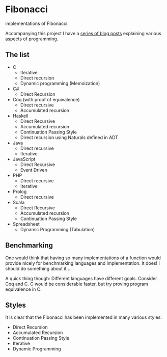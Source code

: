 # Fibonacci
implementations of Fibonacci.

Accompanying this project I have a
[series  of blog posts](http://buchi.dk/blog/100-days-of-fibonacci-overview/) explaining various aspects of programming.

## The list
* C
    - Iterative
    - Direct recursion
    - Dynamic programming (Memoization)
* C#
    - Direct Recursion
* Coq (with proof of equivalence)
    - Direct recursive
    - Accumulated recursion
* Haskell
    - Direct Recursive
    - Accumulated recursion
    - Continuation Passing Style
    - Direct recursion using Naturals defined in ADT
* Java
    - Direct recursive
    - Iterative
* JavaScript
    - Direct Recursive
    - Event Driven
* PHP
    - Direct recursive
    - Iterative
* Prolog
    - Direct recursive
* Scala
    - Direct Recursive
    - Accumulated recursion
    - Continuation Passing Style
* Spreadsheet
    - Dynamic Programming (Tabulation)

## Benchmarking
One would think that having so many implementations of a function would provide
nicely for benchmarking languages and implementation. It does! I should do
something about it...

A quick thing though: Different languages have different goals. Consider
Coq and C. C would be considerable faster, but try proving program equivalence
in C.

## Styles
It is clear that the Fibonacci has been implemented in many various styles:

* Direct Recursion
* Accumulated Recursion
* Continuation Passing Style
* Iterative
* Dynamic Programming
